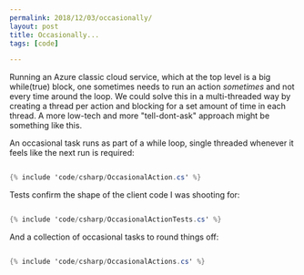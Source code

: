 ```yaml
---
permalink: 2018/12/03/occasionally/
layout: post
title: Occasionally...
tags: [code]

---
```


Running an Azure classic cloud service, which at the top level is a big while(true) block, one sometimes needs
to run an action _sometimes_ and not every time around the loop. We could solve this in a multi-threaded way by
creating a thread per action and blocking for a set amount of time in each thread. A more low-tech and more
"tell-dont-ask" approach might be something like this.

An occasional task runs as part of a while loop, single threaded whenever it feels like the next run is required:

```csharp

{% include 'code/csharp/OccasionalAction.cs' %}

```

Tests confirm the shape of the client code I was shooting for:

```csharp

{% include 'code/csharp/OccasionalActionTests.cs' %}

```

And a collection of occasional tasks to round things off:

```csharp

{% include 'code/csharp/OccasionalActions.cs' %}

```
